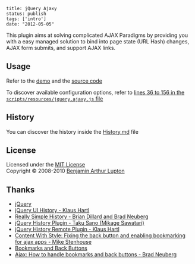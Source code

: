 ```
title: jQuery Ajaxy
status: publish
tags: ['intro']
date: "2012-05-05"
```
This plugin aims at solving complicated AJAX Paradigms by providing you with a easy managed solution to bind into page state (URL Hash) changes, AJAX form submits, and support AJAX links.


## Usage

Refer to the [demo](http://balupton.github.com/jquery-ajaxy/demo/) and the [source code](https://github.com/balupton/jquery-ajaxy/tree/master/scripts/resources)

To discover available configuration options, refer to [lines 36 to 156 in the `scripts/resources/jquery.ajaxy.js` file](https://github.com/balupton/jquery-ajaxy/blob/master/scripts/resources/jquery.ajaxy.js#L36-156)


## History

You can discover the history inside the [History.md](https://github.com/balupton/jquery-ajaxy/blob/master/History.md#files) file


## License

Licensed under the [MIT License](http://creativecommons.org/licenses/MIT/)
<br/>Copyright &copy; 2008-2010 [Benjamin Arthur Lupton](http://balupton.com)


## Thanks

- [jQuery](http://jquery.com/)
- [jQuery UI History - Klaus Hartl](http://www.stilbuero.de/jquery/ui_history/)
- [Really Simple History - Brian Dillard and Brad Neuberg](http://code.google.com/p/reallysimplehistory/)
- [jQuery History Plugin - Taku Sano (Mikage Sawatari)](http://www.mikage.to/jquery/jquery_history.html)
- [jQuery History Remote Plugin - Klaus Hartl](http://stilbuero.de/jquery/history/)
- [Content With Style: Fixing the back button and enabling bookmarking for ajax apps - Mike Stenhouse](http://www.contentwithstyle.co.uk/Articles/38/fixing-the-back-button-and-enabling-bookmarking-for-ajax-apps)
- [Bookmarks and Back Buttons](http://ajax.howtosetup.info/options-and-efficiencies/bookmarks-and-back-buttons/)
- [Ajax: How to handle bookmarks and back buttons - Brad Neuberg](http://dev.aol.com/ajax-handling-bookmarks-and-back-button)
